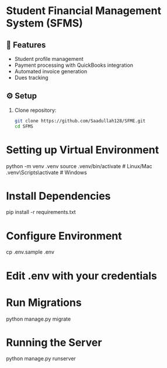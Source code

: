 # Student Financial Management System (SFMS)

## 🚀 Features
- Student profile management
- Payment processing with QuickBooks integration
- Automated invoice generation
- Dues tracking

## ⚙️ Setup
1. Clone repository:
   ```bash
   git clone https://github.com/Saadullah128/SFME.git
   cd SFMS


# Setting up Virtual Environment
python -m venv .venv
source .venv/bin/activate  # Linux/Mac
.venv\Scripts\activate    # Windows


# Install Dependencies
pip install -r requirements.txt

# Configure Environment
cp .env.sample .env
# Edit .env with your credentials

# Run Migrations
python manage.py migrate


# Running the Server
python manage.py runserver


